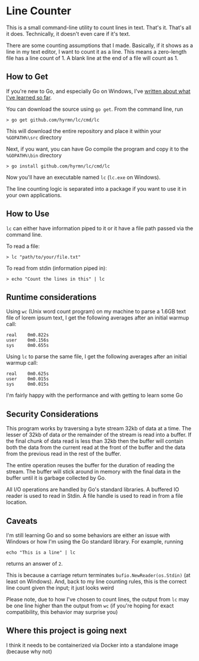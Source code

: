 # Line Counter

This is a small command-line utility to count lines in text. That's it. That's all it does. Technically, it doesn't even care if it's text. 

There are some counting assumptions that I made. Basically, if it shows as a line in my text editor, I want to count it as a line. This means a zero-length file has a line count of 1. A blank line at the end of a file will count as 1. 

## How to Get

If you're new to Go, and especially Go on Windows, I've [written about what I've learned so far](https://hyr.mn/go-structure-windows/). 

You can download the source using `go get`. From the command line, run

```
> go get github.com/hyrmn/lc/cmd/lc
```

This will download the entire repository and place it within your `%GOPATH%\src` directory

Next, if you want, you can have Go compile the program and copy it to the `%GOPATH%\bin` directory

```
> go install github.com/hyrmn/lc/cmd/lc
```

Now you'll have an executable named `lc` (`lc.exe` on Windows).

The line counting logic is separated into a package if you want to use it in your own applications.

## How to Use

`lc` can either have information piped to it or it have a file path passed via the command line.

To read a file:

```
> lc "path/to/your/file.txt"
```

To read from stdin (information piped in):

```
> echo "Count the lines in this" | lc
```

## Runtime considerations

Using `wc` (Unix word count program) on my machine to parse a 1.6GB text file of lorem ipsum text, I get the following averages after an initial warmup call:

```
real    0m0.822s
user    0m0.156s
sys     0m0.655s
```

Using `lc` to parse the same file, I get the following averages after an initial warmup call:

```
real    0m0.625s
user    0m0.015s
sys     0m0.015s
```

I'm fairly happy with the performance and with getting to learn some Go

## Security Considerations

This program works by traversing a byte stream 32kb of data at a time. The lesser of 32kb of data _or_ the remainder of the stream is read into a buffer. If the final chunk of data read is less than 32kb then the buffer will contain both the data from the current read at the front of the buffer and the data from the previous read in the rest of the buffer.

The entire operation reuses the buffer for the duration of reading the stream. The buffer will stick around in memory with the final data in the buffer until it is garbage collected by Go.

All I/O operations are handled by Go's standard libraries. A buffered IO reader is used to read in Stdin. A file handle is used to read in from a file location.

## Caveats

I'm still learning Go and so some behaviors are either an issue with Windows or how I'm using the Go standard library. For example, running

```
echo "This is a line" | lc
```
returns an answer of `2`. 

This is because a carriage return terminates `bufio.NewReader(os.Stdin)` (at least on Windows). And, back to my line counting rules, this is the correct line count given the input; it just looks weird

Please note, due to how I've chosen to count lines, the output from `lc` may be one line higher than the output from `wc` (if you're hoping for exact compatibility, this behavior may surprise you)

## Where this project is going next

I think it needs to be containerized via Docker into a standalone image (because why not)